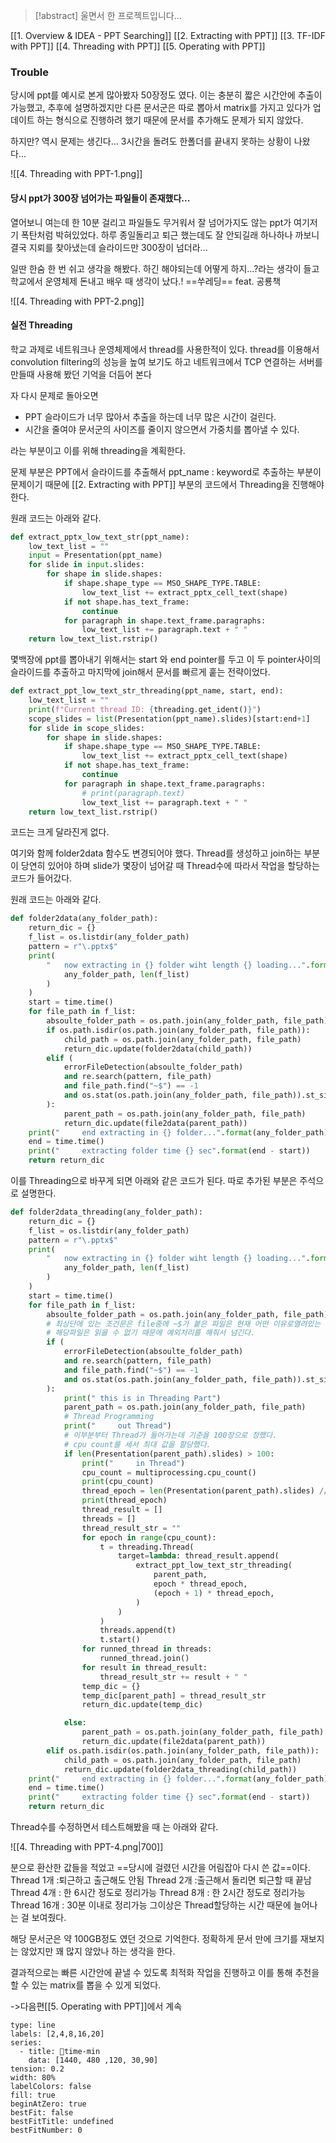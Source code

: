 > [!abstract] 울면서 한 프로젝트입니다... 

[[1. Overview & IDEA - PPT Searching]]
[[2. Extracting with PPT]] 
[[3. TF-IDF with PPT]] 
[[4. Threading with PPT]] 
[[5. Operating with PPT]] 

### Trouble

당시에 ppt를 예시로 본게 많아봤자 50장정도 였다. 이는 충분히 짧은 시간안에 추출이 가능했고, 추후에 설명하겠지만 다른 문서군은 따로 뽑아서 matrix를 가지고 있다가 업데이트 하는 형식으로 진행하려 했기 때문에 문서를 추가해도 문제가 되지 않았다.

하지만? 역시 문제는 생긴다... 3시간을 돌려도 한폴더를 끝내지 못하는 상황이 나왔다...

![[4. Threading with PPT-1.png]]

#### 당시 ppt가 300장 넘어가는 파일들이 존재했다... 

열어보니 여는데 한 10분 걸리고 파일들도 무거워서 잘 넘어가지도 않는 ppt가 여기저기 폭탄처럼 박혀있었다.
하루 종일돌리고 퇴근 했는데도 잘 안되길래 하나하나 까보니 결국 지뢰를 찾아냈는데 슬라이드만 300장이 넘더라...

일딴 한숨 한 번 쉬고 생각을 해봤다. 하긴 해야되는데 어떻게 하지...?라는 생각이 들고 학교에서 운영체제 돈내고 배우 때 생각이 났다.! ==쑤레딩== feat. 공룡책

![[4. Threading with PPT-2.png]]

#### 실전 Threading

학교 과제로 네트워크나 운영체제에서 thread를 사용한적이 있다. thread를 이용해서 convolution filtering의 성능을 높여 보기도 하고 네트워크에서 TCP 연결하는 서버를 만들때 사용해 봤던 기억을 더듬어 본다

자 다시 문제로 돌아오면

* PPT 슬라이드가 너무 많아서 추출을 하는데 너무 많은 시간이 걸린다.
* 시간을 줄여야 문서군의 사이즈를 줄이지 않으면서 가중치를 뽑아낼 수 있다.

라는 부분이고 이를 위해 threading을 계획한다.

문제 부분은 PPT에서 슬라이드를 추출해서 ppt_name : keyword로 추출하는 부분이 문제이기 때문에 
[[2. Extracting with PPT]] 부분의 코드에서 Threading을 진행해야한다.

원래 코드는 아래와 같다. 
```python
def extract_pptx_low_text_str(ppt_name):
    low_text_list = ""
    input = Presentation(ppt_name)
    for slide in input.slides:
        for shape in slide.shapes:
            if shape.shape_type == MSO_SHAPE_TYPE.TABLE:
                low_text_list += extract_pptx_cell_text(shape)
            if not shape.has_text_frame:
                continue
            for paragraph in shape.text_frame.paragraphs:
                low_text_list += paragraph.text + " "
    return low_text_list.rstrip()
```

몇백장에 ppt를 뽑아내기 위해서는 start 와 end pointer를 두고 이 두 pointer사이의 슬라이드를 추출하고 마지막에 join해서 문서를 빠르게 훝는 전략이었다.

```python
def extract_ppt_low_text_str_threading(ppt_name, start, end):
    low_text_list = ""
    print(f"Current thread ID: {threading.get_ident()}")
    scope_slides = list(Presentation(ppt_name).slides)[start:end+1]
    for slide in scope_slides:
        for shape in slide.shapes:
            if shape.shape_type == MSO_SHAPE_TYPE.TABLE:
                low_text_list += extract_pptx_cell_text(shape)
            if not shape.has_text_frame:
                continue
            for paragraph in shape.text_frame.paragraphs:
                # print(paragraph.text)
                low_text_list += paragraph.text + " "
    return low_text_list.rstrip()
```

코드는 크게 달라진게 없다. 

여기와 함께 folder2data 함수도 변경되어야 했다. Thread를 생성하고 join하는 부분이 당연히 있어야 하며 slide가 몇장이 넘어갈 때 Thread수에 따라서 작업을 할당하는 코드가 들어갔다.

원래 코드는 아래와 같다.
```python
def folder2data(any_folder_path):
    return_dic = {}
    f_list = os.listdir(any_folder_path)
    pattern = r"\.pptx$"
    print(
        "   now extracting in {} folder wiht length {} loading...".format(
            any_folder_path, len(f_list)
        )
    )
    start = time.time()
    for file_path in f_list:
        absoulte_folder_path = os.path.join(any_folder_path, file_path)
        if os.path.isdir(os.path.join(any_folder_path, file_path)):
            child_path = os.path.join(any_folder_path, file_path)
            return_dic.update(folder2data(child_path))
        elif (
            errorFileDetection(absoulte_folder_path)
            and re.search(pattern, file_path)
            and file_path.find("~$") == -1
            and os.stat(os.path.join(any_folder_path, file_path)).st_size > 0
        ):
            parent_path = os.path.join(any_folder_path, file_path)
            return_dic.update(file2data(parent_path))
    print("     end extracting in {} folder...".format(any_folder_path))
    end = time.time()
    print("     extracting folder time {} sec".format(end - start))
    return return_dic
```

이를 Threading으로 바꾸게 되면 아래와 같은 코드가 된다. 따로 추가된 부분은 주석으로 설명한다.
```python
def folder2data_threading(any_folder_path):
    return_dic = {}
    f_list = os.listdir(any_folder_path)
    pattern = r"\.pptx$"
    print(
        "   now extracting in {} folder wiht length {} loading...".format(
            any_folder_path, len(f_list)
        )
    )
    start = time.time()
    for file_path in f_list:
        absoulte_folder_path = os.path.join(any_folder_path, file_path)
        # 최상단에 있는 조건문은 file중에 ~$가 붙은 파일은 현재 어떤 이유로열려있는 파일이다.
        # 해당파일은 읽을 수 없기 때문에 예외처리를 해줘서 넘긴다.
        if (
            errorFileDetection(absoulte_folder_path)
            and re.search(pattern, file_path)
            and file_path.find("~$") == -1
            and os.stat(os.path.join(any_folder_path, file_path)).st_size > 0
        ):
            print(" this is in Threading Part")
            parent_path = os.path.join(any_folder_path, file_path)
            # Thread Programming
            print("     out Thread")
            # 이부분부터 Thread가 들어가는데 기준을 100장으로 정했다.
            # cpu count를 세서 최대 값을 할당했다.
            if len(Presentation(parent_path).slides) > 100:
                print("     in Thread")
                cpu_count = multiprocessing.cpu_count()
                print(cpu_count)
                thread_epoch = len(Presentation(parent_path).slides) // cpu_count
                print(thread_epoch)
                thread_result = []
                threads = []
                thread_result_str = ""
                for epoch in range(cpu_count):
                    t = threading.Thread(
                        target=lambda: thread_result.append(
                            extract_ppt_low_text_str_threading(
                                parent_path,
                                epoch * thread_epoch,
                                (epoch + 1) * thread_epoch,
                            )
                        )
                    )
                    threads.append(t)
                    t.start()
                for runned_thread in threads:
                    runned_thread.join()
                for result in thread_result:
                    thread_result_str += result + " "
                temp_dic = {}
                temp_dic[parent_path] = thread_result_str
                return_dic.update(temp_dic)

            else:
                parent_path = os.path.join(any_folder_path, file_path)
                return_dic.update(file2data(parent_path))
        elif os.path.isdir(os.path.join(any_folder_path, file_path)):
            child_path = os.path.join(any_folder_path, file_path)
            return_dic.update(folder2data_threading(child_path))
    print("     end extracting in {} folder...".format(any_folder_path))
    end = time.time()
    print("     extracting folder time {} sec".format(end - start))
    return return_dic
```

Thread수를 수정하면서 테스트해봤을 때 는 아래와 같다.

![[4. Threading with PPT-4.png|700]]
 
 분으로 환산한 값들을 적었고 ==당시에 걸렸던 시간을 어림잡아 다시 쓴 값==이다.
 Thread 1개 :퇴근하고 출근해도 안됨
 Thread 2개 :출근해서 돌리면 퇴근할 때 끝남
 Thread 4개 : 한 6시간 정도로 정리가능
 Thread 8개 : 한 2시간 정도로 정리가능
 Thread 16개 : 30분 이내로 정리가능
 그이상은 Thread할당하는 시간 때문에 늘어나는 걸 보여줬다.

해당 문서군은 약 100GB정도 였던 것으로 기억한다. 
정확하게 문서 만에 크기를 재보지는 않았지만 꽤 많지 않았나 하는 생각을 한다.

결과적으로는 빠른 시간안에 끝낼 수 있도록 최적화 작업을 진행하고 이를 통해 추천을 할 수 있는 matrix를 뽑을 수 있게 되었다.

->다음편[[5. Operating with PPT]]에서 계속

 
 













```chart
type: line
labels: [2,4,8,16,20]
series:
  - title: time-min
    data: [1440, 480 ,120, 30,90]
tension: 0.2
width: 80%
labelColors: false
fill: true
beginAtZero: true
bestFit: false
bestFitTitle: undefined
bestFitNumber: 0
```
